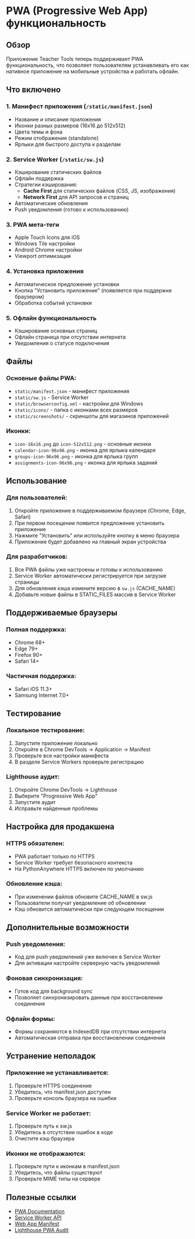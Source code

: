 # PWA (Progressive Web App) функциональность

## Обзор
Приложение Teacher Tools теперь поддерживает PWA функциональность, что позволяет пользователям устанавливать его как нативное приложение на мобильные устройства и работать офлайн.

## Что включено

### 1. Манифест приложения (`/static/manifest.json`)
- Название и описание приложения
- Иконки разных размеров (16x16 до 512x512)
- Цвета темы и фона
- Режим отображения (standalone)
- Ярлыки для быстрого доступа к разделам

### 2. Service Worker (`/static/sw.js`)
- Кэширование статических файлов
- Офлайн поддержка
- Стратегии кэширования:
  - **Cache First** для статических файлов (CSS, JS, изображения)
  - **Network First** для API запросов и страниц
- Автоматические обновления
- Push уведомления (готово к использованию)

### 3. PWA мета-теги
- Apple Touch Icons для iOS
- Windows Tile настройки
- Android Chrome настройки
- Viewport оптимизация

### 4. Установка приложения
- Автоматическое предложение установки
- Кнопка "Установить приложение" (появляется при поддержке браузером)
- Обработка событий установки

### 5. Офлайн функциональность
- Кэширование основных страниц
- Офлайн страница при отсутствии интернета
- Уведомления о статусе подключения

## Файлы

### Основные файлы PWA:
- `static/manifest.json` - манифест приложения
- `static/sw.js` - Service Worker
- `static/browserconfig.xml` - настройки для Windows
- `static/icons/` - папка с иконками всех размеров
- `static/screenshots/` - скриншоты для магазинов приложений

### Иконки:
- `icon-16x16.png` до `icon-512x512.png` - основные иконки
- `calendar-icon-96x96.png` - иконка для ярлыка календаря
- `groups-icon-96x96.png` - иконка для ярлыка групп
- `assignments-icon-96x96.png` - иконка для ярлыка заданий

## Использование

### Для пользователей:
1. Откройте приложение в поддерживаемом браузере (Chrome, Edge, Safari)
2. При первом посещении появится предложение установить приложение
3. Нажмите "Установить" или используйте кнопку в меню браузера
4. Приложение будет добавлено на главный экран устройства

### Для разработчиков:
1. Все PWA файлы уже настроены и готовы к использованию
2. Service Worker автоматически регистрируется при загрузке страницы
3. Для обновления кэша измените версию в `sw.js` (CACHE_NAME)
4. Добавьте новые файлы в STATIC_FILES массив в Service Worker

## Поддерживаемые браузеры

### Полная поддержка:
- Chrome 68+
- Edge 79+
- Firefox 90+
- Safari 14+

### Частичная поддержка:
- Safari iOS 11.3+
- Samsung Internet 7.0+

## Тестирование

### Локальное тестирование:
1. Запустите приложение локально
2. Откройте в Chrome DevTools → Application → Manifest
3. Проверьте все настройки манифеста
4. В разделе Service Workers проверьте регистрацию

### Lighthouse аудит:
1. Откройте Chrome DevTools → Lighthouse
2. Выберите "Progressive Web App"
3. Запустите аудит
4. Исправьте найденные проблемы

## Настройка для продакшена

### HTTPS обязателен:
- PWA работает только по HTTPS
- Service Worker требует безопасного контекста
- На PythonAnywhere HTTPS включен по умолчанию

### Обновление кэша:
- При изменении файлов обновите CACHE_NAME в sw.js
- Пользователи получат уведомление об обновлении
- Кэш обновится автоматически при следующем посещении

## Дополнительные возможности

### Push уведомления:
- Код для push уведомлений уже включен в Service Worker
- Для активации настройте серверную часть уведомлений

### Фоновая синхронизация:
- Готов код для background sync
- Позволяет синхронизировать данные при восстановлении соединения

### Офлайн формы:
- Формы сохраняются в IndexedDB при отсутствии интернета
- Автоматическая отправка при восстановлении соединения

## Устранение неполадок

### Приложение не устанавливается:
1. Проверьте HTTPS соединение
2. Убедитесь, что manifest.json доступен
3. Проверьте консоль браузера на ошибки

### Service Worker не работает:
1. Проверьте путь к sw.js
2. Убедитесь в отсутствии ошибок в коде
3. Очистите кэш браузера

### Иконки не отображаются:
1. Проверьте пути к иконкам в manifest.json
2. Убедитесь, что файлы существуют
3. Проверьте MIME типы на сервере

## Полезные ссылки

- [PWA Documentation](https://web.dev/progressive-web-apps/)
- [Service Worker API](https://developer.mozilla.org/en-US/docs/Web/API/Service_Worker_API)
- [Web App Manifest](https://developer.mozilla.org/en-US/docs/Web/Manifest)
- [Lighthouse PWA Audit](https://developers.google.com/web/tools/lighthouse)




